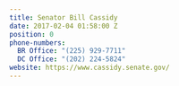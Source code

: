 ```yaml
---
title: Senator Bill Cassidy
date: 2017-02-04 01:58:00 Z
position: 0
phone-numbers:
  BR Office: "(225) 929-7711"
  DC Office: "(202) 224-5824"
website: https://www.cassidy.senate.gov/
---
```


